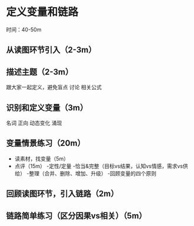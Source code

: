 # 定义变量和链路


时间：40-50m

## 从读图环节引入（2-3m）

## 描述主题（2-3m）
跟大家一起定义，避免盲点
讨论
相关公式

## 识别和定义变量（3m）
名词
正向
动态变化
涌现

## 变量情景练习（20m）
* 读素材，找变量（5m）
* 点评（15m）
-定性/定量
-恰当&完整（目标vs结果，认知vs情感，需求vs供给）
-整理（合并、删除、增加、升级）
-回顾变量的四个原则

##  回顾读图环节，引入链路（2m）

## 链路简单练习（区分因果vs相关）（5m）

